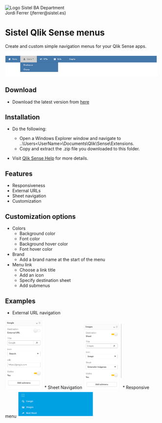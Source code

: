 <img src="/src/data/Sistel_Logo_Clásico_Negro.png" alt="Logo Sistel" width="125"/>
BA Department</br>
Jordi Ferrer (jferrer@sistel.es)

# Sistel Qlik Sense menus

Create and custom simple navigation menus for your Qlik Sense apps.

<img src="/src/data/Ejemplo.PNG" alt="Menu example" width="500"/>

## Download

 - Download the latest version from [here](https://github.com/JordiFerrerB/sistel_menu_extension/raw/master/build/sis-customMenu_latest.zip)
 
## Installation
- Do the following:
  * Open a Windows Explorer window and navigate to ..\Users\<UserName>\Documents\Qlik\Sense\Extensions.
  * Copy and extract the .zip file you downloaded to this folder.
 
 - Visit [Qlik Sense Help](https://help.qlik.com/en-US/sense-developer/February2020/Subsystems/Extensions/Content/Sense_Extensions/CustomComponents/custom-components-installing.htm) for more details.

## Features
* Responsiveness
* External URLs
* Sheet navigation
* Customization

## Customization options
* Colors
  * Background color
  * Font color
  * Background hover color
  * Font hover color
* Brand
  * Add a brand name at the start of the menu
* Menu link
  * Choose a link title
  * Add an icon
  * Specify destination sheet
  * Add submenus

## Examples
  * External URL navigation
    
  <img src="/src/data/ejemplo_URLs.PNG" alt="External URLs  example" width="125"/>
  * Sheet Navigation
    
  <img src="/src/data/ejemplo_Hoja.PNG" alt="Sheet navigation example" width="125"/>
  * Responsive menu
    
  <img src="/src/data/ejemplo_Responsive.PNG" alt="Responsive menu example" width="250"/>
